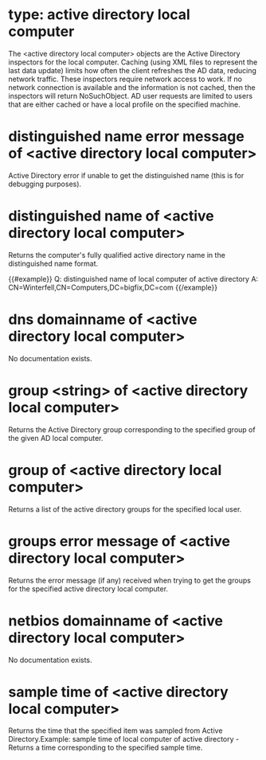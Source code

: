 # type: active directory local computer

The &lt;active directory local computer&gt; objects are the Active Directory inspectors for the local computer. Caching (using XML files to represent the last data update) limits how often the client refreshes the AD data, reducing network traffic. These inspectors require network access to work. If no network connection is available and the information is not cached, then the inspectors will return NoSuchObject. AD user requests are limited to users that are either cached or have a local profile on the specified machine.

# distinguished name error message of &lt;active directory local computer&gt;

Active Directory error if unable to get the distinguished name (this is for debugging purposes).

# distinguished name of &lt;active directory local computer&gt;

Returns the computer's fully qualified active directory name in the distinguished name format.

{{#example}}
Q: distinguished name of local computer of active directory
A: CN=Winterfell,CN=Computers,DC=bigfix,DC=com
{{/example}}

# dns domainname of &lt;active directory local computer&gt;

No documentation exists.

# group &lt;string&gt; of &lt;active directory local computer&gt;

Returns the Active Directory group corresponding to the specified group of the given AD local computer.

# group of &lt;active directory local computer&gt;

Returns a list of the active directory groups for the specified local user.

# groups error message of &lt;active directory local computer&gt;

Returns the error message (if any) received when trying to get the groups for the specified active directory local computer.

# netbios domainname of &lt;active directory local computer&gt;

No documentation exists.

# sample time of &lt;active directory local computer&gt;

Returns the time that the specified item was sampled from Active Directory.Example: sample time of local computer of active directory - Returns a time corresponding to the specified sample time.
